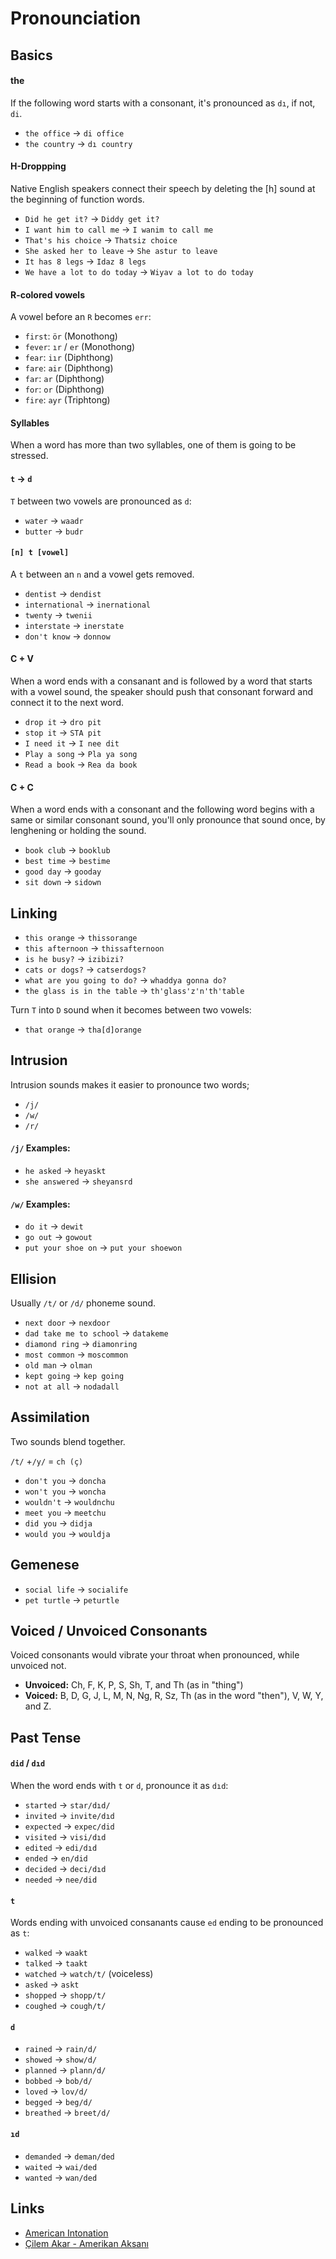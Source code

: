 # Pronounciation

## Basics

#### the

If the following word starts with a consonant, it's pronounced as `dı`, if not, `di`. 

* `the office` -> `di office`
* `the country` -> `dı country`

#### H-Droppping

Native English speakers connect their speech by deleting the [h] sound at the beginning of function words.

* `Did he get it?` -> `Diddy get it?`
* `I want him to call me` -> `I wanim to call me`
* `That's his choice` -> `Thatsiz choice`
* `She asked her to leave` -> `She astur to leave`
* `It has 8 legs` -> `Idaz 8 legs`
* `We have a lot to do today` -> `Wiyav a lot to do today`

#### R-colored vowels

A vowel before an `R` becomes `err`:

* `first`: `ör` (Monothong)
* `fever`: `ır` / `er` (Monothong)
* `fear`: `iır` (Diphthong)
* `fare`: `air` (Diphthong)
* `far`: `ar` (Diphthong)
* `for`: `or` (Diphthong)
* `fire`: `ayr` (Triphtong)

#### Syllables

When a word has more than two syllables, one of them is going to be stressed. 

#### `t` -> `d`

`T` between two vowels are pronounced as `d`:

* `water` -> `waadr`
* `butter` -> `budr`

#### `[n] t [vowel]`

A `t` between an `n` and a vowel gets removed.

* `dentist` -> `dendist` 
* `international` -> `inernational`
* `twenty` -> `twenii`
* `interstate` -> `inerstate`
* `don't know` -> `donnow`


#### C + V

When a word ends with a consanant and is followed by a word that starts with a vowel sound, the speaker should push that consonant forward and connect it to the next word. 

* `drop it` -> `dro pit`
* `stop it` -> `STA pit`
* `I need it` -> `I nee dit` 
* `Play a song` -> `Pla ya song`
* `Read a book` -> `Rea da book`

#### C + C

When a word ends with a consonant and the following word begins with a same or similar consonant sound, you'll only pronounce that sound once, by lenghening or holding the sound.

* `book club` -> `booklub`
* `best time` -> `bestime`
* `good day` -> `gooday`
* `sit down` -> `sidown`

## Linking

* `this orange` -> `thissorange`
* `this afternoon` -> `thissafternoon`
* `is he busy?`  -> `izibizi?`
* `cats or dogs?`  -> `catserdogs?`
* `what are you going to do?` -> `whaddya gonna do?`
* `the glass is in the table` -> `th'glass'z'n'th'table`

Turn `T` into `D` sound when it becomes between two vowels:

* `that orange` -> `tha[d]orange`

## Intrusion 

Intrusion sounds makes it easier to pronounce two words;

* `/j/` 
* `/w/`
* `/r/`

#### `/j/` Examples: 


* `he asked` -> `heyaskt`
* `she answered` -> `sheyansrd`

#### `/w/` Examples:

* `do it` -> `dewit`
* `go out` -> `gowout`
* `put your shoe on` -> `put your shoewon` 

## Ellision

Usually `/t/` or `/d/` phoneme sound.

* `next door` -> `nexdoor`
* `dad take me to school` -> `datakeme` 
* `diamond ring` -> `diamonring` 
* `most common` -> `moscommon`
* `old man` -> `olman` 
* `kept going` -> `kep going` 
* `not at all` -> `nodadall`

## Assimilation

Two sounds blend together.

`/t/` +`/y/` = `ch (ç)`

* `don't you` -> `doncha`
* `won't you` -> `woncha`
* `wouldn't` -> `wouldnchu` 
* `meet you` -> `meetchu` 
* `did you` -> `didja` 
* `would you` -> `wouldja` 

## Gemenese 

* `social life` -> `socialife`
* `pet turtle` -> `peturtle`

## Voiced / Unvoiced Consonants

Voiced consonants would vibrate your throat when pronounced, while unvoiced not. 

* **Unvoiced:** Ch, F, K, P, S, Sh, T, and Th (as in "thing")
* **Voiced:** B, D, G, J, L, M, N, Ng, R, Sz, Th (as in the word "then"), V, W, Y, and Z.

## Past Tense

#### `did` / `dıd`

When the word ends with `t` or `d`, pronounce it as `dıd`:

* `started` -> `star/dıd/`
* `invited` -> `invite/dıd`
* `expected` -> `expec/did`
* `visited` -> `visi/dıd`
* `edited` -> `edi/dıd` 
* `ended` -> `en/did`
* `decided` -> `deci/dıd`
* `needed` -> `nee/did`

#### `t`

Words ending with unvoiced consanants cause `ed` ending to be pronounced as `t`:

* `walked` -> `waakt`
* `talked` -> `taakt` 
* `watched` -> `watch/t/` (voiceless)
* `asked` -> `askt` 
* `shopped` -> `shopp/t/`
* `coughed` -> `cough/t/`

#### `d`

* `rained` -> `rain/d/`
* `showed` -> `show/d/`
* `planned` -> `plann/d/`
* `bobbed` -> `bob/d/`
* `loved` -> `lov/d/`
* `begged` -> `beg/d/`
* `breathed` -> `breet/d/`

#### `ıd`

* `demanded` -> `deman/ded`
* `waited` -> `wai/ded`
* `wanted` -> `wan/ded`

## Links

* [American Intonation](https://www.youtube.com/watch?v=FStyKn4V8cE)
* [Çilem Akar - Amerikan Aksanı](https://www.youtube.com/watch?v=YOhqEAs935o)
